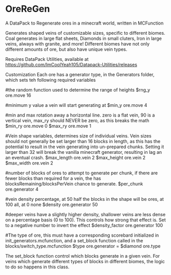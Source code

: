 # OreReGen
A DataPack to Regenerate ores in a minecraft world, written in MCFunction

Generates shaped veins of customizable sizes, specific to different biomes. Coal generates in large flat sheets, Diamonds in small cluters, Iron in large veins, always with granite, and more! Different biomes have not only different amounts of ore, but also have unique vein types.

Requires DataPack Utilities, available at https://github.com/ImCoolYeah105/Datapack-Utilities/releases

Customization
Each ore has a generator type, in the Generators folder, which sets teh following required variables

#the random function used to determine the range of heights
$rng_y ore.move 16

#minimum y value a vein will start generating at
$min_y ore.move 4

#min and max rotation away a horizontal line. zero is a flat vein, 90 is a vertical vein, max_ry should NEVER be zero, as this breaks the math
$min_ry ore.move 0
$max_ry ore.move 1

#Vein shape variables, determines size of individual veins. Vein sizes should not generally be set larger than 16 blocks in length, as this has the potential to result in the vein generating into un-prepared chunks. Setting it larger than 32 will break the vanilla minecraft generator, resulting in lag an an eventual crash.
$max_length ore.vein 2
$max_height ore.vein 2
$max_width ore.vein 2

#number of blocks of ores to attempt to generate per chunk, if there are fewer blocks than required for a vein, the has blocksRemaining/blocksPerVein chance to generate.
$per_chunk ore.generator 4

#vein density percentage, at 50 half the blocks in the shape will be ores, at 100 all, at 0 none
$density ore.generator 50

#deeper veins have a slightly higher density, shallower veins are less dense on a percentage basis (0 to 100). This controls how strong that effect is. Set to a negative number to invert the effect
$density_factor ore.generator 100

#The type of ore, this must have a corresponding scorebard initialized in init_generators.mcfunction, and a set_block function called in the blocks/switch_type.mcfunction
$type ore.generator = $diamond ore.type

The set_block function control which blocks generate in a given vein. For veins which generate different types of blocks in different biomes, the logic to do so happens in this class.